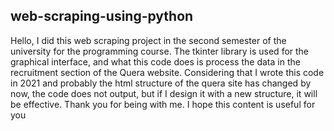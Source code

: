 ## web-scraping-using-python

Hello, I did this web scraping project in the second semester of the university for the programming course.
The tkinter library is used for the graphical interface, and what this code does is process the data in the recruitment section of the Quera website.
Considering that I wrote this code in 2021 and probably the html structure of the quera site has changed by now, the code does not output, but if I design it with a new structure, it will be effective.
Thank you for being with me.
I hope this content is useful for you
